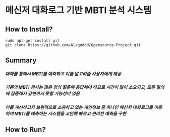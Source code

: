 # 메신저 대화로그 기반 MBTI 분석 시스템
## How to Install?
```
sudo apt-get install git
git clone https://github.com/Alsguddd/Opensource-Project.git
```
## Summary
##### 대화를 통해서 MBTI를 예측하고 이를 알고리즘 사용자에게 제공
##### 기존의 MBTI 검사는 많은 양의 질문에 응답해야 하므로 시간이 많이 소요되고, 모든 질의에 집중해서 답변하지 못할 가능성이 있음
##### 이를 개선하고자 보편적으로 소유하고 있는 개인정보 중 하나인 메신저 대화로그를 이용하여 MBTI를 예측하는 시스템을 고안해 빠르고 편리한 예측을 구현

## How to Run?
###
